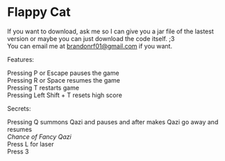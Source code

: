 # Flappy Cat

If you want to download, ask me so I can give you a jar file of the lastest version or maybe you can just download the code itself. ;3  
You can email me at brandonrf01@gmail.com if you want.

Features:

Pressing P or Escape pauses the game  
Pressing R or Space resumes the game  
Pressing T restarts game  
Pressing Left Shift + T resets high score 

Secrets:  

Pressing Q summons Qazi and pauses and after makes Qazi go away and resumes         
*Chance of Fancy Qazi*  
Press L for laser   
Press 3
